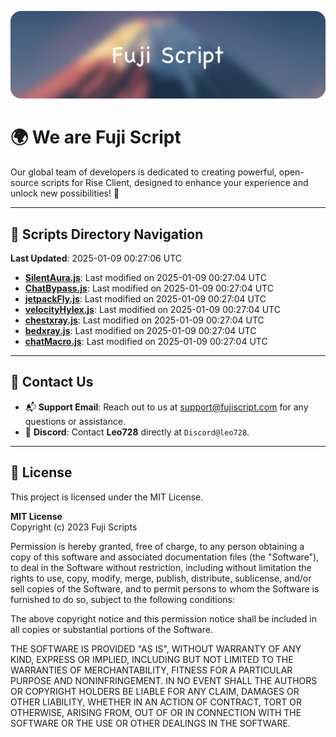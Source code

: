 ![Banner](.github/b.webp)

# 🌍 **We are Fuji Script**

Our global team of developers is dedicated to creating powerful, open-source scripts for Rise Client, designed to enhance your experience and unlock new possibilities! 🌟

---
<!-- SCRIPTS_NAVIGATION_START -->
## 📂 **Scripts Directory Navigation**

**Last Updated**: 2025-01-09 00:27:06 UTC

- **[SilentAura.js](scripts/SilentAura.js)**: Last modified on 2025-01-09 00:27:04 UTC
- **[ChatBypass.js](scripts/ChatBypass.js)**: Last modified on 2025-01-09 00:27:04 UTC
- **[jetpackFly.js](scripts/jetpackFly.js)**: Last modified on 2025-01-09 00:27:04 UTC
- **[velocityHylex.js](scripts/velocityHylex.js)**: Last modified on 2025-01-09 00:27:04 UTC
- **[chestxray.js](scripts/chestxray.js)**: Last modified on 2025-01-09 00:27:04 UTC
- **[bedxray.js](scripts/bedxray.js)**: Last modified on 2025-01-09 00:27:04 UTC
- **[chatMacro.js](scripts/chatMacro.js)**: Last modified on 2025-01-09 00:27:04 UTC

<!-- SCRIPTS_NAVIGATION_END -->

---

## 💬 **Contact Us**  
- 📬 **Support Email**: Reach out to us at [support@fujiscript.com](mailto:support@fujiscript.com) for any questions or assistance.  
- 💬 **Discord**: Contact **Leo728** directly at `Discord@leo728`.

---

## 📜 **License**

This project is licensed under the MIT License.  

**MIT License**  
Copyright (c) 2023 Fuji Scripts  

Permission is hereby granted, free of charge, to any person obtaining a copy of this software and associated documentation files (the "Software"), to deal in the Software without restriction, including without limitation the rights to use, copy, modify, merge, publish, distribute, sublicense, and/or sell copies of the Software, and to permit persons to whom the Software is furnished to do so, subject to the following conditions:  

The above copyright notice and this permission notice shall be included in all copies or substantial portions of the Software.  

THE SOFTWARE IS PROVIDED "AS IS", WITHOUT WARRANTY OF ANY KIND, EXPRESS OR IMPLIED, INCLUDING BUT NOT LIMITED TO THE WARRANTIES OF MERCHANTABILITY, FITNESS FOR A PARTICULAR PURPOSE AND NONINFRINGEMENT. IN NO EVENT SHALL THE AUTHORS OR COPYRIGHT HOLDERS BE LIABLE FOR ANY CLAIM, DAMAGES OR OTHER LIABILITY, WHETHER IN AN ACTION OF CONTRACT, TORT OR OTHERWISE, ARISING FROM, OUT OF OR IN CONNECTION WITH THE SOFTWARE OR THE USE OR OTHER DEALINGS IN THE SOFTWARE.  
